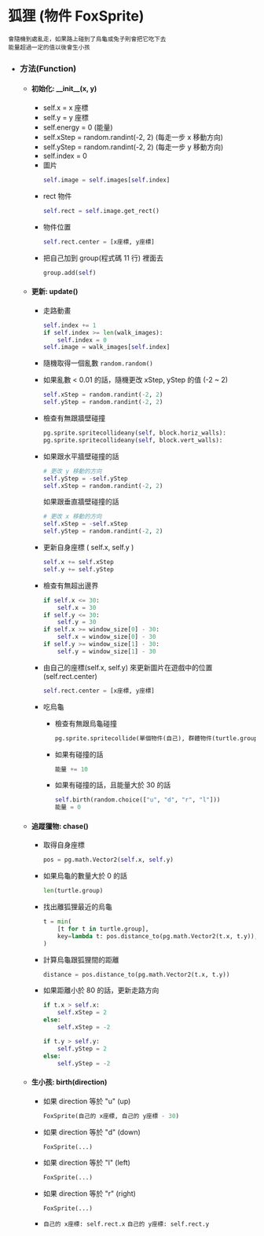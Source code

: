 # 狐狸 (物件 FoxSprite)

    會隨機到處亂走，如果路上碰到了烏龜或兔子則會把它吃下去
    能量超過一定的值以後會生小孩

-   ### 方法(Function)

    -   #### 初始化: \_\_init\_\_(x, y)
        -   self.x = x 座標
        -   self.y = y 座標
        -   self.energy = 0 (能量)
        -   self.xStep = random.randint(-2, 2) (每走一步 x 移動方向)
        -   self.yStep = random.randint(-2, 2) (每走一步 y 移動方向)
        -   self.index = 0
        -   圖片
            ```python
            self.image = self.images[self.index]
            ```
        -   rect 物件
            ```python
            self.rect = self.image.get_rect()
            ```
        -   物件位置
            ```python
            self.rect.center = [x座標, y座標]
            ```
        -   把自己加到 group(程式碼 11 行) 裡面去
            ```python
            group.add(self)
            ```
    -   #### 更新: update()

        -   走路動畫
            ```python
            self.index += 1
            if self.index >= len(walk_images):
                self.index = 0
            self.image = walk_images[self.index]
            ```
        -   隨機取得一個亂數 `random.random()`
        -   如果亂數 < 0.01 的話，隨機更改 xStep, yStep 的值 (-2 ~ 2)
            ```python
            self.xStep = random.randint(-2, 2)
            self.yStep = random.randint(-2, 2)
            ```
        -   檢查有無跟牆壁碰撞
            ```python
            pg.sprite.spritecollideany(self, block.horiz_walls):
            pg.sprite.spritecollideany(self, block.vert_walls):
            ```
        -   如果跟水平牆壁碰撞的話
            ```python
            # 更改 y 移動的方向
            self.yStep = -self.yStep
            self.xStep = random.randint(-2, 2)
            ```
            如果跟垂直牆壁碰撞的話
            ```python
            # 更改 x 移動的方向
            self.xStep = -self.xStep
            self.yStep = random.randint(-2, 2)
            ```
        -   更新自身座標 ( self.x, self.y )
            ```python
            self.x += self.xStep
            self.y += self.yStep
            ```
        -   檢查有無超出邊界
            ```python
            if self.x <= 30:
                self.x = 30
            if self.y <= 30:
                self.y = 30
            if self.x >= window_size[0] - 30:
                self.x = window_size[0] - 30
            if self.y >= window_size[1] - 30:
                self.y = window_size[1] - 30
            ```
        -   由自己的座標(self.x, self.y) 來更新圖片在遊戲中的位置 (self.rect.center)

            ```python
            self.rect.center = [x座標, y座標]
            ```

        -   吃烏龜

            -   檢查有無跟烏龜碰撞
                ```python
                pg.sprite.spritecollide(單個物件(自己), 群體物件(turtle.group), True)
                ```
            -   如果有碰撞的話
                ```python
                能量 += 10
                ```
            -   如果有碰撞的話，且能量大於 30 的話

                ```python
                self.birth(random.choice(["u", "d", "r", "l"]))
                能量 = 0
                ```

    -   #### 追蹤獵物: chase()

        -   取得自身座標
            ```python
            pos = pg.math.Vector2(self.x, self.y)
            ```
        -   如果烏龜的數量大於 0 的話
            ```python
            len(turtle.group)
            ```
        -   找出離狐狸最近的烏龜
            ```python
            t = min(
                [t for t in turtle.group],
                key=lambda t: pos.distance_to(pg.math.Vector2(t.x, t.y)),
            )
            ```
        -   計算烏龜跟狐狸間的距離
            ```python
            distance = pos.distance_to(pg.math.Vector2(t.x, t.y))
            ```
        -   如果距離小於 80 的話，更新走路方向

            ```python
            if t.x > self.x:
                self.xStep = 2
            else:
                self.xStep = -2

            if t.y > self.y:
                self.yStep = 2
            else:
                self.yStep = -2
            ```

    -   #### 生小孩: birth(direction)
        -   如果 direction 等於 "u" (up)
            ```python
            FoxSprite(自己的 x座標, 自己的 y座標 - 30)
            ```
        -   如果 direction 等於 "d" (down)
            ```python
            FoxSprite(...)
            ```
        -   如果 direction 等於 "l" (left)
            ```python
            FoxSprite(...)
            ```
        -   如果 direction 等於 "r" (right)
            ```python
            FoxSprite(...)
            ```
        -   `自己的 x座標: self.rect.x`
            `自己的 y座標: self.rect.y`
